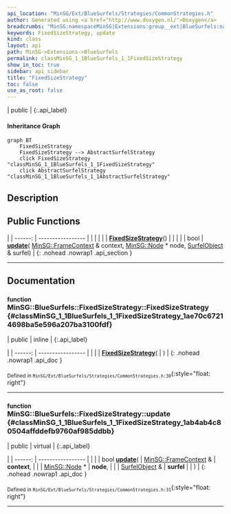 ```yaml
---
api_location: "MinSG/Ext/BlueSurfels/Strategies/CommonStrategies.h"
author: Generated using <a href="http://www.doxygen.nl/">Doxygen</a>
breadcrumbs: "MinSG:namespaceMinSG|Extensions:group__ext|BlueSurfels:namespaceMinSG_1_1BlueSurfels"
keywords: FixedSizeStrategy, update
kind: class
layout: api
path: MinSG->Extensions->BlueSurfels
permalink: classMinSG_1_1BlueSurfels_1_1FixedSizeStrategy
show_in_toc: true
sidebar: api_sidebar
title: "FixedSizeStrategy"
toc: false
use_as_root: false
---
```


| public |
{:.api_label}

#### Inheritance Graph

```mermaid
graph BT
	FixedSizeStrategy
	FixedSizeStrategy --> AbstractSurfelStrategy
	click FixedSizeStrategy "classMinSG_1_1BlueSurfels_1_1FixedSizeStrategy"
	click AbstractSurfelStrategy "classMinSG_1_1BlueSurfels_1_1AbstractSurfelStrategy"
```

## Description





## Public Functions

|
| ------: | ----------------- |
|  | |
|  | **[FixedSizeStrategy](#classMinSG_1_1BlueSurfels_1_1FixedSizeStrategy_1ae70c67214698ba5e596a207ba3100fdf)**() |
|  | |
| bool | **[update](#classMinSG_1_1BlueSurfels_1_1FixedSizeStrategy_1ab4ab4c80504affddefb9760af985ddbb)**( [MinSG::FrameContext](classMinSG_1_1FrameContext) & context,  [MinSG::Node](classMinSG_1_1Node) * node,  [SurfelObject](structMinSG_1_1BlueSurfels_1_1SurfelObject) & surfel) |
{: .nohead .nowrap1 .api_section }


-------------------------------------------------------------------

## Documentation

### <small>function</small><br/> MinSG::BlueSurfels::FixedSizeStrategy::FixedSizeStrategy {#classMinSG_1_1BlueSurfels_1_1FixedSizeStrategy_1ae70c67214698ba5e596a207ba3100fdf}

| public | inline |
{:.api_label}

|
| ------: | ----------------- |
|  |
|  **[FixedSizeStrategy](#classMinSG_1_1BlueSurfels_1_1FixedSizeStrategy_1ae70c67214698ba5e596a207ba3100fdf)**( |  ) |
{: .nohead .nowrap1 .api_doc }





<sub>Defined in `MinSG/Ext/BlueSurfels/Strategies/CommonStrategies.h:30`</sub>{:style="float: right"}

-------------------------------------------------------------------

### <small>function</small><br/> MinSG::BlueSurfels::FixedSizeStrategy::update {#classMinSG_1_1BlueSurfels_1_1FixedSizeStrategy_1ab4ab4c80504affddefb9760af985ddbb}

| public | virtual |
{:.api_label}

|
| ------: | ----------------- |
|  |
| bool **[update](#classMinSG_1_1BlueSurfels_1_1FixedSizeStrategy_1ab4ab4c80504affddefb9760af985ddbb)**( |  [MinSG::FrameContext](classMinSG_1_1FrameContext) & | **context**, |
| |  [MinSG::Node](classMinSG_1_1Node) * | **node**, |
| |  [SurfelObject](structMinSG_1_1BlueSurfels_1_1SurfelObject) & | **surfel** |
|   ) |
{: .nohead .nowrap1 .api_doc }





<sub>Defined in `MinSG/Ext/BlueSurfels/Strategies/CommonStrategies.h:31`</sub>{:style="float: right"}

-------------------------------------------------------------------

